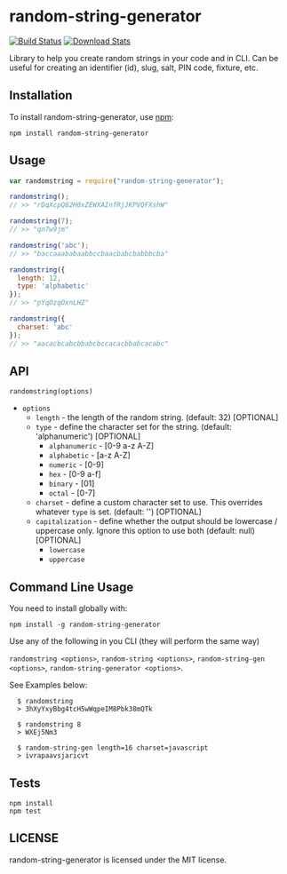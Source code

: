 # random-string-generator

[![Build Status](https://img.shields.io/badge/build-passing-brightgreen)](https://github.com/MadeByRaymond/randomStringGenerator) [![Download Stats](https://img.shields.io/badge/downloads-1.2M/month-brightgreen)](https://github.com/MadeByRaymond/randomStringGenerator)

Library to help you create random strings in your code and in CLI.
Can be useful for creating an identifier (id), slug, salt, PIN code, fixture, etc.

## Installation

To install random-string-generator, use [npm](http://github.com/npm/cli):

```
npm install random-string-generator
```

## Usage

```javascript
var randomstring = require("random-string-generator");

randomstring();
// >> "rDqXcpQ82H0xZEWXAInfRjJKPVQFXshW"

randomstring(7);
// >> "qn7w9jm"

randomstring('abc');
// >> "baccaaababaabbccbaacbabcbabbbcba"

randomstring({
  length: 12,
  type: 'alphabetic'
});
// >> "pYqOzqOxnLHZ"

randomstring({
  charset: 'abc'
});
// >> "aacacbcabcbbabcbccacacbbabcacabc"

```

## API

`randomstring(options)`
  - `options`
    - `length` - the length of the random string. (default: 32) [OPTIONAL]
    - `type` - define the character set for the string. (default: 'alphanumeric') [OPTIONAL]
      - `alphanumeric` - [0-9 a-z A-Z]
      - `alphabetic` - [a-z A-Z]
      - `numeric` - [0-9]
      - `hex` - [0-9 a-f]
      - `binary` - [01]
      - `octal` - [0-7]
    - `charset` - define a custom character set to use. This overrides whatever `type` is set. (default: '') [OPTIONAL]
    - `capitalization` - define whether the output should be lowercase / uppercase only. Ignore this option to use both (default: null) [OPTIONAL]
      - `lowercase`
      - `uppercase`

## Command Line Usage
You need to install globally with:

```
npm install -g random-string-generator
```

Use any of the following in you CLI (they will perform the same way)

`randomstring <options>`, `random-string <options>`, `random-string-gen <options>`, `random-string-generator <options>`.

See Examples below:

```
  $ randomstring
  > 3hXyYxyBbg4tcH5wWqpeIM8Pbk38mQTk

  $ randomstring 8
  > WXEj5Nm3

  $ random-string-gen length=16 charset=javascript
  > ivrapaavsjaricvt
```

## Tests

```
npm install
npm test
```

## LICENSE

random-string-generator is licensed under the MIT license.
